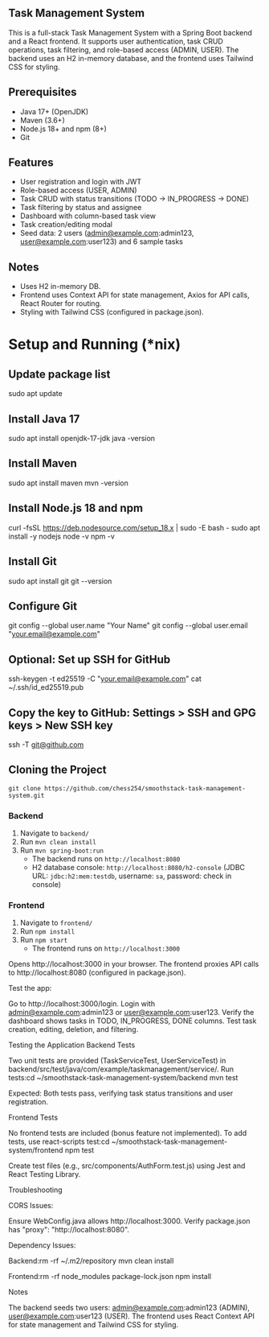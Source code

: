 ## Task Management System
This is a full-stack Task Management System with a Spring Boot backend and a React frontend. It supports user authentication, task CRUD operations, task filtering, and role-based access (ADMIN, USER). The backend uses an H2 in-memory database, and the frontend uses Tailwind CSS for styling.

## Prerequisites

- Java 17+ (OpenJDK)
- Maven (3.6+)
- Node.js 18+ and npm (8+)
- Git

## Features
- User registration and login with JWT
- Role-based access (USER, ADMIN)
- Task CRUD with status transitions (TODO → IN_PROGRESS → DONE)
- Task filtering by status and assignee
- Dashboard with column-based task view
- Task creation/editing modal
- Seed data: 2 users (admin@example.com:admin123, user@example.com:user123) and 6 sample tasks

## Notes
- Uses H2 in-memory DB.
- Frontend uses Context API for state management, Axios for API calls, React Router for routing.
- Styling with Tailwind CSS (configured in package.json).



# Setup and Running (*nix)

## Update package list
sudo apt update

## Install Java 17
sudo apt install openjdk-17-jdk
java -version

## Install Maven
sudo apt install maven
mvn -version

## Install Node.js 18 and npm
curl -fsSL https://deb.nodesource.com/setup_18.x | sudo -E bash -
sudo apt install -y nodejs
node -v
npm -v

## Install Git
sudo apt install git
git --version

## Configure Git
git config --global user.name "Your Name"
git config --global user.email "your.email@example.com"

## Optional: Set up SSH for GitHub
ssh-keygen -t ed25519 -C "your.email@example.com"
cat ~/.ssh/id_ed25519.pub
## Copy the key to GitHub: Settings > SSH and GPG keys > New SSH key
ssh -T git@github.com

## Cloning the Project

`git clone https://github.com/chess254/smoothstack-task-management-system.git`

### Backend
1. Navigate to `backend/`
2. Run `mvn clean install`
3. Run `mvn spring-boot:run`
   - The backend runs on `http://localhost:8080`
   - H2 database console: `http://localhost:8080/h2-console` (JDBC URL: `jdbc:h2:mem:testdb`, username: `sa`, password: check in console)

### Frontend
1. Navigate to `frontend/`
2. Run `npm install`
3. Run `npm start`
   - The frontend runs on `http://localhost:3000`


Opens http://localhost:3000 in your browser.
The frontend proxies API calls to http://localhost:8080 (configured in package.json).


Test the app:

Go to http://localhost:3000/login.
Login with admin@example.com:admin123 or user@example.com:user123.
Verify the dashboard shows tasks in TODO, IN_PROGRESS, DONE columns.
Test task creation, editing, deletion, and filtering.

Testing the Application
Backend Tests

Two unit tests are provided (TaskServiceTest, UserServiceTest) in backend/src/test/java/com/example/taskmanagement/service/.
Run tests:cd ~/smoothstack-task-management-system/backend
mvn test


Expected: Both tests pass, verifying task status transitions and user registration.

Frontend Tests

No frontend tests are included (bonus feature not implemented).
To add tests, use react-scripts test:cd ~/smoothstack-task-management-system/frontend
npm test


Create test files (e.g., src/components/AuthForm.test.js) using Jest and React Testing Library.




Troubleshooting

CORS Issues:

Ensure WebConfig.java allows http://localhost:3000.
Verify package.json has "proxy": "http://localhost:8080".


Dependency Issues:

Backend:rm -rf ~/.m2/repository
mvn clean install


Frontend:rm -rf node_modules package-lock.json
npm install

Notes

The backend seeds two users: admin@example.com:admin123 (ADMIN), user@example.com:user123 (USER).
The frontend uses React Context API for state management and Tailwind CSS for styling.


